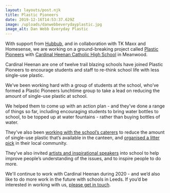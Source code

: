 ```yaml
---
layout: layouts/post.njk
title: Plastic Pioneers
date: 2019-12-16T14:53:37.629Z
image: /uploads/danwebbeverydayplastic.jpg
image_alt: Dan Webb Everyday Plastic
---
```

With support from [Hubbub](https://www.hubbub.org.uk/), and in collaboration with TK Maxx and Homesense, we are working on a ground-breaking project called [Plastic Pioneers](https://www.hubbub.org.uk/plastic-pioneers) with [Cardinal Heenan Catholic High School](https://www.cardinalheenan.com/pages/news/89622) in Meanwood.

Cardinal Heenan are one of twelve trail blazing schools have joined Plastic Pioneers to encourage students and staff to re-think school life with less single-use plastic. 

We’ve been working hard with a group of students at the school, who’ve formed a Plastic Pioneers lunchtime group to take a lead on reducing the amount of single-use plastic at school.  

We helped them to come up with an action plan - and they’ve done a range of things so far, including encouraging students to bring water bottles to school, to be topped up at water fountains - rather than buying bottles of water.  

They’ve also been [working with the school’s caterers](https://twitter.com/CHCHSLeeds/status/1197500108461498368) to reduce the amount of single-use plastic that’s available in the canteen, and [organised a litter pick](https://twitter.com/CHCHSLeeds/status/1195679315041619968?s=20) in their local community.  

They’ve also invited [artists and inspirational speakers](https://twitter.com/CHCHSLeeds/status/1197499830765010944?s=20) into school to help improve people’s understanding of the issues, and to inspire people to do more.

We'll continue to work with Cardinal Heenan during 2020 - and we’d also like to do more work in the future with schools in Leeds.  If you’d be interested in working with us, [please get in touch](mailto:rob@zerowasteleeds.org.uk).
